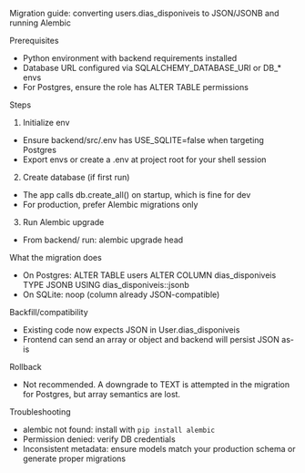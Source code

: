 Migration guide: converting users.dias_disponiveis to JSON/JSONB and running Alembic

Prerequisites
- Python environment with backend requirements installed
- Database URL configured via SQLALCHEMY_DATABASE_URI or DB_* envs
- For Postgres, ensure the role has ALTER TABLE permissions

Steps
1) Initialize env
- Ensure backend/src/.env has USE_SQLITE=false when targeting Postgres
- Export envs or create a .env at project root for your shell session

2) Create database (if first run)
- The app calls db.create_all() on startup, which is fine for dev
- For production, prefer Alembic migrations only

3) Run Alembic upgrade
- From backend/ run:
  alembic upgrade head

What the migration does
- On Postgres: ALTER TABLE users ALTER COLUMN dias_disponiveis TYPE JSONB USING dias_disponiveis::jsonb
- On SQLite: noop (column already JSON-compatible)

Backfill/compatibility
- Existing code now expects JSON in User.dias_disponiveis
- Frontend can send an array or object and backend will persist JSON as-is

Rollback
- Not recommended. A downgrade to TEXT is attempted in the migration for Postgres, but array semantics are lost.

Troubleshooting
- alembic not found: install with `pip install alembic`
- Permission denied: verify DB credentials
- Inconsistent metadata: ensure models match your production schema or generate proper migrations
